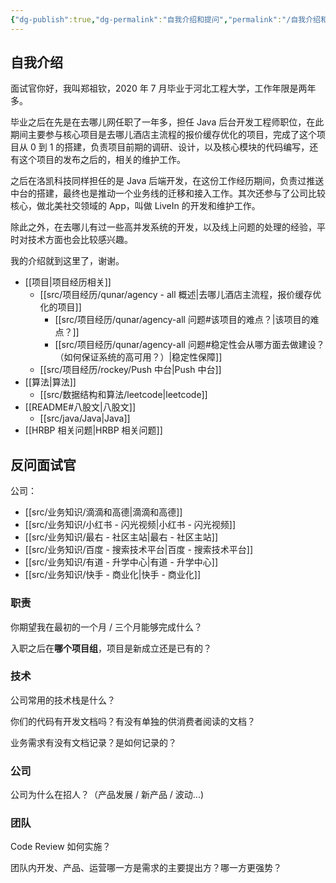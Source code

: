 ```yaml
---
{"dg-publish":true,"dg-permalink":"自我介绍和提问","permalink":"/自我介绍和提问/"}
---
```



## 自我介绍

面试官你好，我叫郑祖钦，2020 年 7 月毕业于河北工程大学，工作年限是两年多。

毕业之后在先是在去哪儿网任职了一年多，担任 Java 后台开发工程师职位，在此期间主要参与核心项目是去哪儿酒店主流程的报价缓存优化的项目，完成了这个项目从 0 到 1 的搭建，负责项目前期的调研、设计，以及核心模块的代码编写，还有这个项目的发布之后的，相关的维护工作。

之后在洛凯科技同样担任的是 Java 后端开发，在这份工作经历期间，负责过推送中台的搭建，最终也是推动一个业务线的迁移和接入工作。其次还参与了公司比较核心，做北美社交领域的 App，叫做 LiveIn 的开发和维护工作。

除此之外，在去哪儿有过一些高并发系统的开发，以及线上问题的处理的经验，平时对技术方面也会比较感兴趣。

我的介绍就到这里了，谢谢。

- [[项目\|项目经历相关]]
	- [[src/项目经历/qunar/agency - all 概述\|去哪儿酒店主流程，报价缓存优化的项目]]
		- [[src/项目经历/qunar/agency-all 问题#该项目的难点？\|该项目的难点？]]
		- [[src/项目经历/qunar/agency-all 问题#稳定性会从哪方面去做建设？（如何保证系统的高可用？）\|稳定性保障]]
	- [[src/项目经历/rockey/Push 中台\|Push 中台]]
- [[算法\|算法]]
	- [[src/数据结构和算法/leetcode\|leetcode]]
- [[README#八股文\|八股文]]
	- [[src/java/Java\|Java]]
- [[HRBP 相关问题\|HRBP 相关问题]]

## 反问面试官

公司：
- [[src/业务知识/滴滴和高德\|滴滴和高德]]
- [[src/业务知识/小红书 - 闪光视频\|小红书 - 闪光视频]]
- [[src/业务知识/最右 - 社区主站\|最右 - 社区主站]]
- [[src/业务知识/百度 - 搜索技术平台\|百度 - 搜索技术平台]]
- [[src/业务知识/有道 - 升学中心\|有道 - 升学中心]]
- [[src/业务知识/快手 - 商业化\|快手 - 商业化]]

### 职责

你期望我在最初的一个月 / 三个月能够完成什么？

入职之后在**哪个项目组**，项目是新成立还是已有的？

### 技术

公司常用的技术栈是什么？

你们的代码有开发文档吗？有没有单独的供消费者阅读的文档？

业务需求有没有文档记录？是如何记录的？

### 公司

公司为什么在招人？（产品发展 / 新产品 / 波动...)

### 团队

Code Review 如何实施？

团队内开发、产品、运营哪一方是需求的主要提出方？哪一方更强势？